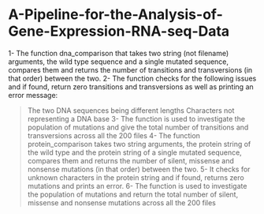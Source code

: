 # A-Pipeline-for-the-Analysis-of-Gene-Expression-RNA-seq-Data

1- The function dna_comparison that takes two string (not filename) arguments, the wild type sequence and a single mutated sequence, compares them and returns the number of transitions and transversions (in that order) between the two.
2- The function checks for the following issues and if found, return zero transitions and transversions as well as printing an error message:
> The two DNA sequences being different lengths
> Characters not representing a DNA base
3- The function is used to investigate the population of mutations and give the total number of transitions and transversions across all the 200 files
4- The function protein_comparison takes two string arguments, the protein string of the wild type and the protein string of a single mutated sequence, compares them and returns the number of silent, missense and nonsense mutations (in that order) between the two.
5- It checks for unknown characters in the protein string and if found, returns zero mutations and prints an error.
6- The function is used to investigate the population of mutations and return the total number of silent, missense and nonsense mutations across all the 200 files
